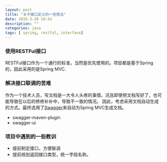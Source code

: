 ```yaml
---
layout: post
title: "关于接口定义的一些想法"
date: 2016-3-20 10:43
description: ""
categories: java
tags: [ spring, restful, interface]
---
```




### 使用RESTFul接口

RESTFul接口作为一个通行的标准，当然是优先使用的。项目都是基于Spring的，因此采用的是Spring MVC.


### 解决接口联调的苦难
作为一个技术人员，写文档是一大令人头疼的事情。况且即使把文档写好了，也可能导致在以后的修修补补中，导致不一致的情况。
因此，考虑采用文档自动生成的方式。最终选用了[Swagger](www.swagger.io)来自动为Spring MVC生成文档。

- swagger-maven-plugin
- swagger-ui


### 项目中遇到的一些教训
- 提前制定接口，方便联调
- 提前规划返回接口类型，统一字段名称。
